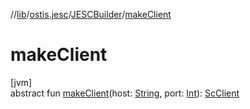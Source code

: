 //[lib](../../../index.md)/[ostis.jesc](../index.md)/[JESCBuilder](index.md)/[makeClient](make-client.md)

# makeClient

[jvm]\
abstract fun [makeClient](make-client.md)(host: [String](https://kotlinlang.org/api/latest/jvm/stdlib/kotlin/-string/index.html), port: [Int](https://kotlinlang.org/api/latest/jvm/stdlib/kotlin/-int/index.html)): [ScClient](../../ostis.jesc.client/-sc-client/index.md)

